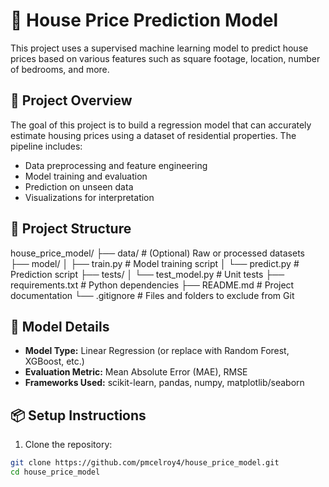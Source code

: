 # 🏡 House Price Prediction Model

This project uses a supervised machine learning model to predict house prices based on various features such as square footage, location, number of bedrooms, and more.

## 🚀 Project Overview

The goal of this project is to build a regression model that can accurately estimate housing prices using a dataset of residential properties. The pipeline includes:

- Data preprocessing and feature engineering
- Model training and evaluation
- Prediction on unseen data
- Visualizations for interpretation

## 📁 Project Structure

house_price_model/
├── data/ # (Optional) Raw or processed datasets
├── model/
│ ├── train.py # Model training script
│ └── predict.py # Prediction script
├── tests/
│ └── test_model.py # Unit tests
├── requirements.txt # Python dependencies
├── README.md # Project documentation
└── .gitignore # Files and folders to exclude from Git


## 🧠 Model Details

- **Model Type:** Linear Regression (or replace with Random Forest, XGBoost, etc.)
- **Evaluation Metric:** Mean Absolute Error (MAE), RMSE
- **Frameworks Used:** scikit-learn, pandas, numpy, matplotlib/seaborn


## 📦 Setup Instructions

1. Clone the repository:

```bash
git clone https://github.com/pmcelroy4/house_price_model.git
cd house_price_model
